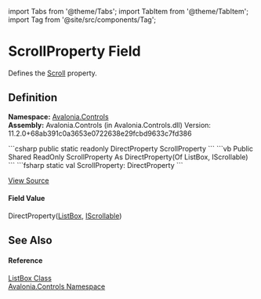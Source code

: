 import Tabs from '@theme/Tabs'; 
import TabItem from '@theme/TabItem'; 
import Tag from '@site/src/components/Tag'; 

# ScrollProperty Field


Defines the <a href="P_Avalonia_Controls_ListBox_Scroll">Scroll</a> property.



## Definition
**Namespace:** <a href="N_Avalonia_Controls">Avalonia.Controls</a>  
**Assembly:** Avalonia.Controls (in Avalonia.Controls.dll) Version: 11.2.0+68ab391c0a3653e0722638e29fcbd9633c7fd386

<Tabs groupId="api-code-preview">
<TabItem value="csharp" label="C#">
```csharp
public static readonly DirectProperty<ListBox, IScrollable?> ScrollProperty
```
</TabItem>
<TabItem value="vb" label="VB">
```vb
Public Shared ReadOnly ScrollProperty As DirectProperty(Of ListBox, IScrollable)
```
</TabItem>
<TabItem value="fsharp" label="F#">
```fsharp
static val ScrollProperty: DirectProperty<ListBox, IScrollable>
```
</TabItem>
</Tabs>



<a href="https://github.com/AvaloniaUI/Avalonia/tree/master/srcAvalonia.Controls/ListBox.cs" title="View the source code">View Source</a>



#### Field Value
DirectProperty(<a href="T_Avalonia_Controls_ListBox">ListBox</a>, <a href="T_Avalonia_Controls_Primitives_IScrollable">IScrollable</a>)

## See Also


#### Reference
<a href="T_Avalonia_Controls_ListBox">ListBox Class</a>  
<a href="N_Avalonia_Controls">Avalonia.Controls Namespace</a>  
